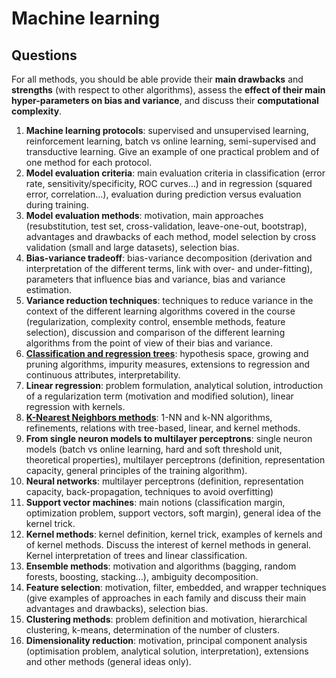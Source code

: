 # Machine learning

## Questions

For all methods, you should be able provide their **main drawbacks** and **strengths** (with respect to other algorithms), assess the **effect of their main hyper-parameters on bias and variance**, and discuss their **computational complexity**.

1. **Machine learning protocols**: supervised and unsupervised learning, reinforcement learning, batch vs online learning, semi-supervised and transductive learning. Give an example of one practical problem and of one method for each protocol.
2. **Model evaluation criteria**: main evaluation criteria in classification (error rate, sensitivity/specificity, ROC curves…) and in regression (squared error, correlation...), evaluation during prediction versus evaluation during training.
3. **Model evaluation methods**: motivation, main approaches (resubstitution, test set, cross-validation, leave-one-out, bootstrap), advantages and drawbacks of each method, model selection by cross validation (small and large datasets), selection bias.
4. **Bias-variance tradeoff**: bias-variance decomposition (derivation and interpretation of the different terms, link with over- and under-fitting), parameters that influence bias and variance, bias and variance estimation.
5. **Variance reduction techniques**: techniques to reduce variance in the context of the different learning algorithms covered in the course (regularization, complexity control, ensemble methods, feature selection), discussion and comparison of the different learning algorithms from the point of view of their bias and variance.
6. **[Classification and regression trees](Questions/Q6.md)**: hypothesis space, growing and pruning algorithms, impurity measures, extensions to regression and continuous attributes, interpretability.
7. **Linear regression**: problem formulation, analytical solution, introduction of a regularization term (motivation and modified solution), linear regression with kernels.
8. [**K-Nearest Neighbors methods**](Questions/Q8.md): 1-NN and k-NN algorithms, refinements, relations with tree-based, linear, and kernel methods.
9. **From single neuron models to multilayer perceptrons**: single neuron models (batch vs online learning, hard and soft threshold unit, theoretical properties), multilayer perceptrons (definition, representation capacity, general principles of the training algorithm).
10. **Neural networks**: multilayer perceptrons (definition, representation capacity, back-propagation, techniques to avoid overfitting)
11. **Support vector machines**: main notions (classification margin, optimization problem, support vectors, soft margin), general idea of the kernel trick.
12. **Kernel methods**: kernel definition, kernel trick, examples of kernels and of kernel methods. Discuss the interest of kernel methods in general. Kernel interpretation of trees and linear classification.
13. **Ensemble methods**: motivation and algorithms (bagging, random forests, boosting, stacking…), ambiguity decomposition.
14. **Feature selection**: motivation, filter, embedded, and wrapper techniques (give examples of approaches in each family and discuss their main advantages and drawbacks), selection bias.
15. **Clustering methods**: problem definition and motivation, hierarchical clustering, k-means, determination of the number of clusters.
16. **Dimensionality reduction**: motivation, principal component analysis (optimisation problem, analytical solution, interpretation), extensions and other methods (general ideas only).